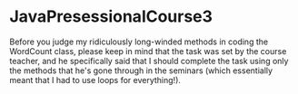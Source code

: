 # JavaPresessionalCourse3

Before you judge my ridiculously long-winded methods in coding the WordCount class, please keep in mind that the task was set by the course teacher, and he specifically said that I should complete the task using only the methods that he's gone through in the seminars (which essentially meant that I had to use loops for everything!).
